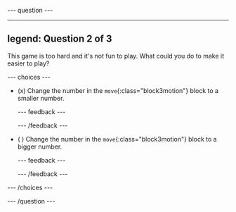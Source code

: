 
--- question ---

---
legend: Question 2 of 3
---

This game is too hard and it's not fun to play. What could you do to make it easier to play?

--- choices ---

- (x) Change the number in the `move`{:class="block3motion"} block to a smaller number.

  --- feedback ---

  --- /feedback ---

- ( ) Change the number in the `move`{:class="block3motion"} block to a bigger number.

  --- feedback ---

  --- /feedback ---

--- /choices ---

--- /question ---
